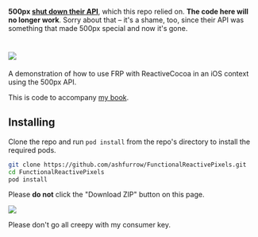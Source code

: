 **500px [shut down their API](https://support.500px.com/hc/en-us/articles/360002435653-API-)**, which this repo relied on. **The code here will no longer work**. Sorry about that – it's a shame, too, since their API was something that made 500px special and now it's gone. 

![](http://static.ashfurrow.com/github/FRPII.png)
========================

A demonstration of how to use FRP with ReactiveCocoa in an iOS context using the 500px API. 

This is code to accompany [my book](https://leanpub.com/iosfrp).

Installing
----------

Clone the repo and run `pod install` from the repo's directory to install the required pods. 

```sh
git clone https://github.com/ashfurrow/FunctionalReactivePixels.git
cd FunctionalReactivePixels
pod install
```

Please **do not** click the "Download ZIP" button on this page.

![](http://static.ashfurrow.com/github/functionalreactivepixels.png)

Please don't go all creepy with my consumer key. 
